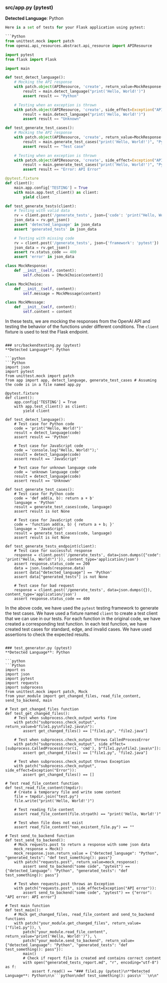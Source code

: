 ### src/app.py (pytest)
**Detected Language**: Python

```python
Here is a set of tests for your Flask application using pytest:

```Python
from unittest.mock import patch
from openai.api_resources.abstract.api_resource import APIResource

import pytest
from flask import Flask

import main

def test_detect_language():
    # Mocking the API response
    with patch.object(APIResource, 'create', return_value=MockResponse("Python")):
        result = main.detect_language("print('Hello, World!')")
        assert result == "Python"

    # Testing when an exception is thrown
    with patch.object(APIResource, 'create', side_effect=Exception("API Error")):
        result = main.detect_language("print('Hello, World!')")
        assert result == "Unknown"

def test_generate_test_cases():
    # Mocking the API response
    with patch.object(APIResource, 'create', return_value=MockResponse("Test case")):
        result = main.generate_test_cases("print('Hello, World!')", "Python", "pytest")
        assert result == "Test case"

    # Testing when an exception is thrown
    with patch.object(APIResource, 'create', side_effect=Exception("API Error")):
        result = main.generate_test_cases("print('Hello, World!')", "Python", "pytest")
        assert result == "Error: API Error"

@pytest.fixture
def client():
    main.app.config['TESTING'] = True
    with main.app.test_client() as client:
        yield client

def test_generate_tests(client):
    # Testing with valid data
    rv = client.post('/generate_tests', json={'code': 'print("Hello, World!")', 'framework': 'pytest'})
    json_data = rv.get_json()
    assert 'detected_language' in json_data
    assert 'generated_tests' in json_data

    # Testing with missing code
    rv = client.post('/generate_tests', json={'framework': 'pytest'})
    json_data = rv.get_json()
    assert rv.status_code == 400
    assert 'error' in json_data

class MockResponse:
    def __init__(self, content):
        self.choices = [MockChoice(content)]

class MockChoice:
    def __init__(self, content):
        self.message = MockMessage(content)

class MockMessage:
    def __init__(self, content):
        self.content = content
```

In these tests, we are mocking the responses from the OpenAI API and testing the behavior of the functions under different conditions. The `client` fixture is used to test the Flask endpoint.
```

### src/backendtesting.py (pytest)
**Detected Language**: Python

```python
```Python
import json
import pytest
from unittest.mock import patch
from app import app, detect_language, generate_test_cases # Assuming the code is in a file named app.py

@pytest.fixture
def client():
    app.config['TESTING'] = True
    with app.test_client() as client:
        yield client

def test_detect_language():
    # Test case for Python code
    code = 'print("Hello, World!")'
    result = detect_language(code)
    assert result == 'Python'

    # Test case for JavaScript code
    code = 'console.log("Hello, World!");'
    result = detect_language(code)
    assert result == 'JavaScript'

    # Test case for unknown language code
    code = 'unknown language code'
    result = detect_language(code)
    assert result == 'Unknown'

def test_generate_test_cases():
    # Test case for Python code
    code = 'def add(a, b): return a + b'
    language = 'Python'
    result = generate_test_cases(code, language)
    assert result is not None

    # Test case for JavaScript code
    code = 'function add(a, b) { return a + b; }'
    language = 'JavaScript'
    result = generate_test_cases(code, language)
    assert result is not None

def test_generate_tests_endpoint(client):
    # Test case for successful response
    response = client.post('/generate_tests', data=json.dumps({"code": 'print("Hello, World!")'}), content_type='application/json')
    assert response.status_code == 200
    data = json.loads(response.data)
    assert data["detected_language"] == 'Python'
    assert data["generated_tests"] is not None

    # Test case for bad request
    response = client.post('/generate_tests', data=json.dumps({}), content_type='application/json')
    assert response.status_code == 400
```
In the above code, we have used the `pytest` testing framework to generate the test cases. We have used a fixture named `client` to create a test client that we can use in our tests. For each function in the original code, we have created a corresponding test function. In each test function, we have created test cases for standard, edge, and invalid cases. We have used assertions to check the expected results.
```

### test_generator.py (pytest)
**Detected Language**: Python

```python
```Python
import os
import json
import pytest
import requests
import subprocess
from unittest.mock import patch, Mock
from your_module import get_changed_files, read_file_content, send_to_backend, main

# Test get_changed_files function
def test_get_changed_files():
    # Test when subprocess.check_output works fine
    with patch("subprocess.check_output", return_value=b"file1.py\nfile2.java\n"):
        assert get_changed_files() == ["file1.py", "file2.java"]

    # Test when subprocess.check_output throws CalledProcessError
    with patch("subprocess.check_output", side_effect=[subprocess.CalledProcessError(1, 'cmd'), b"file1.py\nfile2.java\n"]):
        assert get_changed_files() == ["file1.py", "file2.java"]

    # Test when subprocess.check_output throws Exception
    with patch("subprocess.check_output", side_effect=Exception("Error")):
        assert get_changed_files() == []

# Test read_file_content function
def test_read_file_content(tmpdir):
    # Create a temporary file and write some content
    file = tmpdir.join("test.py")
    file.write("print('Hello, World!')")

    # Test reading file content
    assert read_file_content(file.strpath) == "print('Hello, World!')"

    # Test when file does not exist
    assert read_file_content("non_existent_file.py") == ""

# Test send_to_backend function
def test_send_to_backend():
    # Mock requests.post to return a response with some json data
    mock_response = Mock()
    mock_response.json.return_value = {"detected_language": "Python", "generated_tests": "def test_something(): pass"}
    with patch("requests.post", return_value=mock_response):
        assert send_to_backend("some code", "pytest") == {"detected_language": "Python", "generated_tests": "def test_something(): pass"}

    # Test when requests.post throws an Exception
    with patch("requests.post", side_effect=Exception("API error")):
        assert send_to_backend("some code", "pytest") == {"error": "API error: API error"}

# Test main function
def test_main():
    # Mock get_changed_files, read_file_content and send_to_backend functions
    with patch("your_module.get_changed_files", return_value=["file1.py"]), \
        patch("your_module.read_file_content", return_value="print('Hello, World!')"), \
        patch("your_module.send_to_backend", return_value={"detected_language": "Python", "generated_tests": "def test_something(): pass"}):
        main()
        # Check if report file is created and contains correct content
        with open("generated_tests_report.md", "r", encoding="utf-8") as f:
            assert f.read() == "### file1.py (pytest)\n**Detected Language**: Python\n\n```python\ndef test_something(): pass\n```\n\n"
```
```

